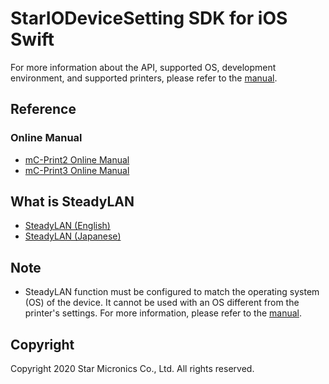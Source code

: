 # StarIODeviceSetting SDK for iOS Swift

For more information about the API, supported OS, development environment, and supported printers, please refer to the [manual](https://www.star-m.jp/products/s_print/sdk/starprnt_sdk/manual/ios_swift/en/api_stariodevicesetting_library.html).

## Reference
### Online Manual
- [mC-Print2 Online Manual](http://www.star-m.jp/mcprint2-oml.html)
- [mC-Print3 Online Manual](http://www.star-m.jp/mcprint3-oml.html)

## What is SteadyLAN
- [SteadyLAN (English)](https://www.star-m.jp/products/s_print/mcprint3/manual/en/settings/SteadyLAN.htm)
- [SteadyLAN (Japanese)](https://www.star-m.jp/products/s_print/mcprint3/manual/ja/settings/SteadyLAN.htm)

## Note
- SteadyLAN function must be configured to match the operating system (OS) of the device. It cannot be used with an OS different from the printer's settings.
  For more information, please refer to the [manual](https://www.star-m.jp/products/s_print/sdk/starprnt_sdk/manual/ios_swift/en/api_stariodevicesetting_steaylan_setting.html).


## Copyright

Copyright 2020 Star Micronics Co., Ltd. All rights reserved.